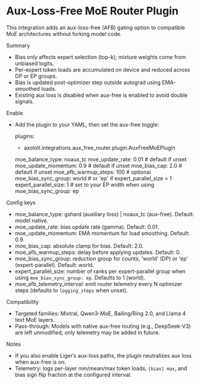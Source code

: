 # Aux-Loss-Free MoE Router Plugin

This integration adds an aux-loss-free (AFB) gating option to compatible MoE architectures without forking model code.

Summary
- Bias only affects expert selection (top-k); mixture weights come from unbiased logits.
- Per-expert token loads are accumulated on device and reduced across DP or EP groups.
- Bias is updated post-optimizer step outside autograd using EMA-smoothed loads.
- Existing aux loss is disabled when aux-free is enabled to avoid double signals.

Enable
- Add the plugin to your YAML, then set the aux-free toggle:

  plugins:
    - axolotl.integrations.aux_free_router.plugin.AuxFreeMoEPlugin

  moe_balance_type: noaux_tc
  moe_update_rate: 0.01        # default if unset
  moe_update_momentum: 0.9     # default if unset
  moe_bias_cap: 2.0            # default if unset
  moe_afb_warmup_steps: 100    # optional
  moe_bias_sync_group: world   # or 'ep' if expert_parallel_size > 1
  expert_parallel_size: 1      # set to your EP width when using moe_bias_sync_group: ep

Config keys
- moe_balance_type: gshard (auxiliary loss) | noaux_tc (aux-free). Default: model native.
- moe_update_rate: bias update rate (gamma). Default: 0.01.
- moe_update_momentum: EMA momentum for load smoothing. Default: 0.9.
- moe_bias_cap: absolute clamp for bias. Default: 2.0.
- moe_afb_warmup_steps: delay before applying updates. Default: 0.
- moe_bias_sync_group: reduction group for counts, 'world' (DP) or 'ep' (expert-parallel). Default: world.
- expert_parallel_size: number of ranks per expert-parallel group when using `moe_bias_sync_group: ep`. Defaults to 1 (world).
- moe_afb_telemetry_interval: emit router telemetry every N optimizer steps (defaults to `logging_steps` when unset).

Compatibility
- Targeted families: Mixtral, Qwen3-MoE, Bailing/Ring 2.0, and Llama 4 text MoE layers.
- Pass-through: Models with native aux-free routing (e.g., DeepSeek-V3) are left unmodified; only telemetry may be added in future.

Notes
- If you also enable Liger’s aux-loss paths, the plugin neutralizes aux loss when aux-free is on.
- Telemetry: logs per-layer min/mean/max token loads, `|bias| max`, and bias sign flip fraction at the configured interval.
